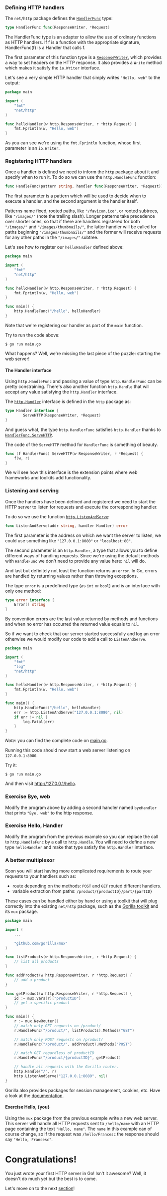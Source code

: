 ### Defining HTTP handlers

The `net/http` package defines the [`HandlerFunc`](https://golang.org/pkg/net/http#HandlerFunc) type:

```go
type HandlerFunc func(ResponseWriter, *Request)
```
The HandlerFunc type is an adapter to allow the use of ordinary functions as HTTP handlers. If f is a function with the appropriate signature, HandlerFunc(f) is a Handler that calls f.

The first parameter of this function type is a
[`ResponseWriter`](http://golang.org/pkg/net/http#ResponseWriter), which
provides a way to set headers on the HTTP response. It also provides a `Write`
method which makes it satisfy the `io.Writer` interface.


Let's see a very simple HTTP handler that simply writes `"Hello, web"` to the output:

```go
package main

import (
	"fmt"
	"net/http"
)

func helloHandler(w http.ResponseWriter, r *http.Request) {
	fmt.Fprintln(w, "Hello, web")
}
```

As you can see we're using the `fmt.Fprintln` function, whose first parameter
is an `io.Writer`.

### Registering HTTP handlers

Once a handler is defined we need to inform the `http` package about it and
specify when to run it. To do so we can use the `http.HandleFunc` function:

```go
func HandleFunc(pattern string, handler func(ResponseWriter, *Request))
```

The first parameter is a pattern which will be used to decide when to execute a
handler, and the second argument is the handler itself.

Patterns name fixed, rooted paths, like `"/favicon.ico"`, or rooted subtrees,
like `"/images/"` (note the trailing slash). Longer patterns take precedence
over shorter ones, so that if there are handlers registered for both
`"/images/"` and `"/images/thumbnails/"`, the latter handler will be called for
paths beginning `"/images/thumbnails/"` and the former will receive requests
for any other paths in the `"/images/"` subtree.

Let's see how to register our `helloHandler` defined above:

```go
package main

import (
	"fmt"
	"net/http"
)

func helloHandler(w http.ResponseWriter, r *http.Request) {
	fmt.Fprintln(w, "Hello, web")
}

func main() {
	http.HandleFunc("/hello", helloHandler)
}
```
Note that we're registering our handler as part of the `main` function.

Try to run the code above:

	$ go run main.go

What happens? Well, we're missing the last piece of the puzzle: starting the
web server!

#### The Handler interface

Using `http.HandleFunc` and passing a value of type `http.HandlerFunc` can be pretty constraining.
There's also another function `http.Handle` that will accept any value satisfying the `http.Handler` interface.

The [`http.Handler`](https://golang.org/pkg/net/http/#Handler) interface is defined in the `http` package as:

```go
type Handler interface {
        ServeHTTP(ResponseWriter, *Request)
}
```

And guess what, the type `http.HandlerFunc` satisfies `http.Handler` thanks to
[`HandlerFunc.ServeHTTP`](https://golang.org/pkg/net/http/#HandlerFunc.ServeHTTP).

The code of the `ServeHTTP` method for `HandlerFunc` is something of beauty.

```go
func (f HandlerFunc) ServeHTTP(w ResponseWriter, r *Request) {
    f(w, r)
}
```

We will see how this interface is the extension points where web frameworks and toolkits add functionality.

### Listening and serving

Once the handlers have been defined and registered we need to start the HTTP
server to listen for requests and execute the corresponding handler.

To do so we use the function
[`http.ListenAndServe`](http://golang.org/pkg/net/http#ListenAndServe):

```go
func ListenAndServe(addr string, handler Handler) error
```

The first parameter is the address on which we want the server to listen,
we could use something like `"127.0.0.1:8080"` or `"localhost:80"`.

The second parameter is an `http.Handler`, a type that allows you to define
different ways of handling requests. Since we're using the default methods
with `HandleFunc` we don't need to provide any value here: `nil` will do.

And last but definitely not least the function returns an `error`. In Go,
errors are handled by returning values rather than throwing exceptions.

The type `error` is a predefined type (as `int` or `bool`) and is an interface
with only one method:

```go
type error interface {
	Error() string
}
```

By convention errors are the last value returned by methods and functions and
when no error has occurred the returned value equals to `nil`.

So if we want to check that our server started successfully and log an error
otherwise we would modify our code to add a call to `ListenAndServe`.

```go
package main

import (
	"fmt"
	"log"
	"net/http"
)

func helloHandler(w http.ResponseWriter, r *http.Request) {
	fmt.Fprintln(w, "Hello, web")
}

func main() {
	http.HandleFunc("/hello", helloHandler)
	err := http.ListenAndServe("127.0.0.1:8080", nil)
	if err != nil {
		log.Fatal(err)
	}
}
```

_Note_: you can find the complete code on [main.go](main.go).

Running this code should now start a web server listening on `127.0.0.1:8080`.

Try it:

	$ go run main.go

And then visit http://127.0.0.1/hello.

### Exercise Bye, web

Modify the program above by adding a second handler named `byeHandler` that prints `"Bye, web"`
to the http response.

### Exercise Hello, Handler

Modify the program from the previous example so you can replace the call to `http.HandleFunc`
by a call to `http.Handle`. You will need to define a new type `helloHandler` and make that type
satisfy the `http.Handler` interface.

### A better multiplexor

Soon you will start having more complicated requirements to route your requests
to your handlers such as:

- route depending on the methods: `POST` and `GET` routed different handlers.
- variable extraction from paths: `/product/{productID}/part/{partID}`

These cases can be handled either by hand or using a toolkit that will plug
correctly into the existing `net/http` package, such as the
[Gorilla toolkit](http://www.gorillatoolkit.org/) and its `mux` package.


```go
package main

import (
	...

	"github.com/gorilla/mux"
)

func listProducts(w http.ResponseWriter, r *http.Request) {
	// list all products
}

func addProduct(w http.ResponseWriter, r *http.Request) {
	// add a product
}

func getProduct(w http.ResponseWriter, r *http.Request) {
	id := mux.Vars(r)["productID"]
	// get a specific product
}

func main() {
	r := mux.NewRouter()
	// match only GET requests on /product/
	r.HandleFunc("/product/", listProducts).Methods("GET")

	// match only POST requests on /product/
	r.HandleFunc("/product/", addProduct).Methods("POST")

	// match GET regardless of productID
	r.HandleFunc("/product/{productID}", getProduct)

	// handle all requests with the Gorilla router.
	http.Handle("/", r)
	http.ListenAndServe("127.0.0.1:8080", nil)
}
```

Gorilla also provides packages for session management, cookies, etc.
Have a look at the [documentation](http://www.gorillatoolkit.org/).

#### Exercise Hello, {you}

Using the `mux` package from the previous example write a new web server.
This server will handle all HTTP requests sent to `/hello/name` with an HTTP page
containing the text `"Hello, name"`. The `name` in this example can of course change,
so if the request was `/hello/Francesc` the response should say `"Hello, Francesc"`.

# Congratulations!

You just wrote your first HTTP server in Go! Isn't it awesome? Well, it doesn't
do much yet but the best is to come.

Let's move on to the next [section][1]!

[1]: ../Section3-AppEngine/README.md
